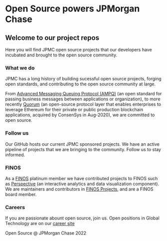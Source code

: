 # Open Source powers JPMorgan Chase

## Welcome to our project repos

Here you will find JPMC open source projects that our developers have incubated and brought to the open source community.

### What we do

JPMC has a long history of building sucessful open source projects, forging open standards, and contributing to the open source community at large. 

From [Advanced Messaging Queuing Protocol (AMPQ)](https://www.amqp.org/) (an open standard for passing business messages between applications or organization), to more recently [Quorum](https://consensys.net/quorum/products/) (an open-source protocol layer that enables enterprises to leverage Ethereum for their private or public production blockchain applications,  acquired by ConsenSys in Aug-2020), we are committed to open source.

### Follow us

Our GitHub hosts our current JPMC sponsored projects. We have an active pipeline of projects that we are bringing to the community. Follow us to stay informed.

### FINOS

As a [FINOS](https://finos.org) platinum member we have contributed projects to FINOS such as [Perspective](https://github.com/finos/perspective) (an interactive analytics and data visualization component). We are maintainers and contributors in [FINOS Projects](https://landscape.finos.org/), and are a FINOS board member.

### Careers

If you are passionate abount open source, join us. Open positions in Global Technology are on our [career site](https://careers.jpmorgan.com/)

Open Source @ JPMorgan Chase 2022
